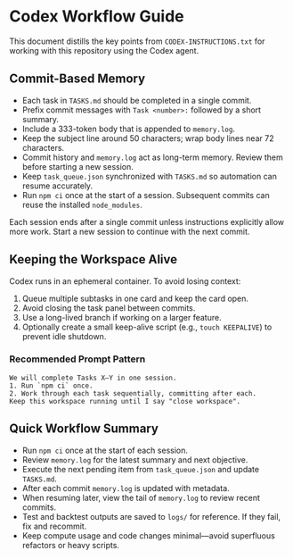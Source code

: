 # Codex Workflow Guide

This document distills the key points from `CODEX-INSTRUCTIONS.txt` for working with this repository using the Codex agent.

## Commit-Based Memory

- Each task in `TASKS.md` should be completed in a single commit.
- Prefix commit messages with `Task <number>:` followed by a short summary.
- Include a 333-token body that is appended to `memory.log`.
- Keep the subject line around 50 characters; wrap body lines near 72 characters.
- Commit history and `memory.log` act as long-term memory. Review them before starting a new session.
- Keep `task_queue.json` synchronized with `TASKS.md` so automation can resume accurately.
- Run `npm ci` once at the start of a session. Subsequent commits can reuse the installed `node_modules`.

Each session ends after a single commit unless instructions explicitly allow more work. Start a new session to continue with the next commit.

## Keeping the Workspace Alive

Codex runs in an ephemeral container. To avoid losing context:

1. Queue multiple subtasks in one card and keep the card open.
2. Avoid closing the task panel between commits.
3. Use a long-lived branch if working on a larger feature.
4. Optionally create a small keep-alive script (e.g., `touch KEEPALIVE`) to prevent idle shutdown.

### Recommended Prompt Pattern

```
We will complete Tasks X–Y in one session.
1. Run `npm ci` once.
2. Work through each task sequentially, committing after each.
Keep this workspace running until I say "close workspace".
```


## Quick Workflow Summary

- Run `npm ci` once at the start of each session.
- Review `memory.log` for the latest summary and next objective.
- Execute the next pending item from `task_queue.json` and update `TASKS.md`.
- After each commit `memory.log` is updated with metadata.
- When resuming later, view the tail of `memory.log` to review recent commits.
- Test and backtest outputs are saved to `logs/` for reference. If they fail, fix and recommit.
- Keep compute usage and code changes minimal—avoid superfluous refactors or heavy scripts.

